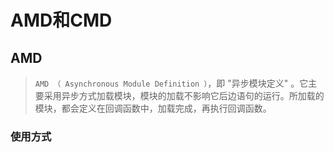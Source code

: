 # AMD和CMD
## AMD
> `AMD （ Asynchronous Module Definition ）`，即 "异步模块定义" 。它主要采用异步方式加载模块，模块的加载不影响它后边语句的运行。所加载的模块，都会定义在回调函数中，加载完成，再执行回调函数。

### 使用方式
